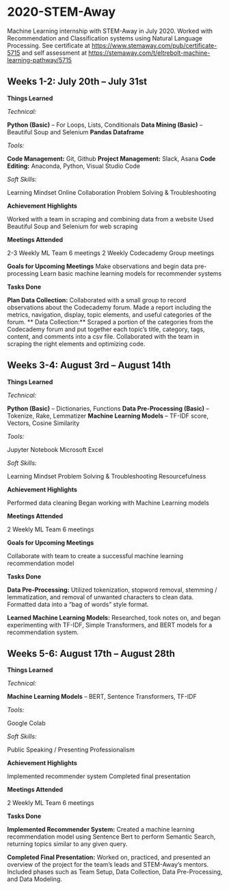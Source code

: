 # 2020-STEM-Away
Machine Learning internship with STEM-Away in July 2020. Worked with Recommendation and Classification systems using Natural Language Processing. See certificate at https://www.stemaway.com/pub/certificate-5715 and self assessment at https://stemaway.com/t/eltrebolt-machine-learning-pathway/5715

## Weeks 1-2: July 20th – July 31st

**Things Learned**

_Technical:_

  **Python (Basic)** – For Loops, Lists, Conditionals
  **Data Mining (Basic)** – Beautiful Soup and Selenium
  **Pandas Dataframe**

_Tools:_

  **Code Management:** Git, Github
  **Project Management:** Slack, Asana
  **Code Editing:** Anaconda, Python, Visual Studio Code

_Soft Skills:_

  Learning Mindset
  Online Collaboration
  Problem Solving & Troubleshooting
  
**Achievement Highlights**

  Worked with a team in scraping and combining data from a website
  Used Beautiful Soup and Selenium for web scraping
  
**Meetings Attended**

  2-3 Weekly ML Team 6 meetings
  2 Weekly Codecademy Group meetings

**Goals for Upcoming Meetings**
  Make observations and begin data pre-processing
  Learn basic machine learning models for recommender systems

**Tasks Done**

  **Plan Data Collection:** Collaborated with a small group to record observations about the Codecademy forum. Made a report including the metrics, navigation, display, topic elements, and useful categories of the forum.
  **
  Data Collection:** Scraped a portion of the categories from the Codecademy forum and put together each topic’s title, category, tags, content, and comments into a csv file. Collaborated with the team in scraping the right elements and optimizing code.
  
## Weeks 3-4: August 3rd – August 14th

**Things Learned**

_Technical:_

  **Python (Basic)** – Dictionaries, Functions
  **Data Pre-Processing (Basic)** – Tokenize, Rake, Lemmatizer
  **Machine Learning Models** – TF-IDF score, Vectors, Cosine Similarity

_Tools:_

Jupyter Notebook
Microsoft Excel

_Soft Skills:_

  Learning Mindset
  Problem Solving & Troubleshooting
  Resourcefulness
  
**Achievement Highlights**

  Performed data cleaning
  Began working with Machine Learning models
  
**Meetings Attended**

  2 Weekly ML Team 6 meetings
  
**Goals for Upcoming Meetings**

  Collaborate with team to create a successful machine learning recommendation model

**Tasks Done**

  **Data Pre-Processing:** Utilized tokenization, stopword removal, stemming / lemmatization, and removal of unwanted characters to clean data. Formatted data into a “bag of words” style format.

  **Learned Machine Learning Models:** Researched, took notes on, and began experimenting with TF-IDF, Simple Transformers, and BERT models for a recommendation system.
 
## Weeks 5-6: August 17th – August 28th

**Things Learned**

_Technical:_

**Machine Learning Models** – BERT, Sentence Transformers, TF-IDF

_Tools:_

  Google Colab
  
_Soft Skills:_

  Public Speaking / Presenting
  Professionalism
  
**Achievement Highlights**

  Implemented recommender system
  Completed final presentation

**Meetings Attended**

  2 Weekly ML Team 6 meetings
  
**Tasks Done**

**Implemented Recommender System:** Created a machine learning recommendation model using Sentence Bert to perform Semantic Search, returning topics similar to any given query.

**Completed Final Presentation:** Worked on, practiced, and presented an overview of the project for the team’s leads and STEM-Away’s mentors. Included phases such as Team Setup, Data Collection, Data Pre-Processing, and Data Modeling.
